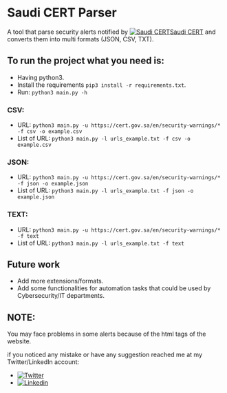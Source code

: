 # Saudi CERT Parser
A tool that parse security alerts notified by [![Saudi CERT](https://cert.gov.sa/static/img/favicons/favicon-32.95f4cec9d3a1.png)](https://cert.gov.sa/)[Saudi CERT](https://cert.gov.sa/)  and converts them into multi formats (JSON, CSV, TXT).

## To run the project what you need is:
- Having python3.
- Install the requirements ```pip3 install -r requirements.txt```.
- Run: ```python3 main.py -h```

### CSV:
- URL: ```python3 main.py -u https://cert.gov.sa/en/security-warnings/*  -f csv -o example.csv```
- List of URL: ```python3 main.py -l urls_example.txt -f csv -o example.csv```

### JSON:
- URL: ```python3 main.py -u https://cert.gov.sa/en/security-warnings/*  -f json -o example.json```
- List of URL: ```python3 main.py -l urls_example.txt -f json -o example.json```
 
### TEXT:
- URL: ```python3 main.py -u https://cert.gov.sa/en/security-warnings/*  -f text```
- List of URL: ```python3 main.py -l urls_example.txt -f text```

## Future work
- Add more extensions/formats.
- Add some functionalities for automation tasks that could be used by Cybersecurity/IT departments.

## NOTE:
You may face problems in some alerts because of the html tags of the website.

if you noticed any mistake or have any suggestion reached me at my Twitter/LinkedIn account:
- [![Twitter](https://img.shields.io/twitter/follow/MHMDQi?style=social)](https://twitter.com/intent/follow?screen_name=MHMDQi)
- [![Linkedin](https://img.shields.io/badge/LinkedIn-0077B5?style=for-the-badge&logo=linkedin&logoColor=white)](https://www.linkedin.com/in/mhmdqi/)
